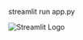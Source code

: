 streamlit run app.py   

  
 ![Streamlit Logo](https://streamlit.io/images/brand/streamlit-logo-primary-colormark-darktext.png)

